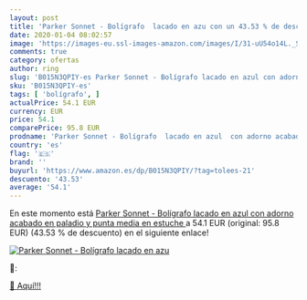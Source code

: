```yaml
---
layout: post
title: 'Parker Sonnet - Bolígrafo  lacado en azu con un 43.53 % de descuento'
date: 2020-01-04 08:02:57
image: 'https://images-eu.ssl-images-amazon.com/images/I/31-uU54o14L._SL200_.jpg'
comments: true
category: ofertas
author: ring
slug: 'B015N3QPIY-es Parker Sonnet - Bolígrafo lacado en azul con adorno...'
sku: 'B015N3QPIY-es'
tags: [ 'bolígrafo', ]
actualPrice: 54.1 EUR
currency: EUR
price: 54.1
comparePrice: 95.8 EUR
prodname: 'Parker Sonnet - Bolígrafo  lacado en azul  con adorno acabado en paladio y punta media  en estuche '
country: 'es'
flag: '🇪🇸'
brand: ''
buyurl: 'https://www.amazon.es/dp/B015N3QPIY/?tag=tolees-21'
descuento: '43.53'
average: '54.1'
---
```


En este momento está [Parker Sonnet - Bolígrafo  lacado en azul  con adorno acabado en paladio y punta media  en estuche ](https://www.amazon.es/dp/B015N3QPIY/?tag=tolees-21) a 54.1 EUR (original: 95.8 EUR) (43.53 %  de descuento) en el siguiente enlace!

[![Parker Sonnet - Bolígrafo  lacado en azu](https://images-eu.ssl-images-amazon.com/images/I/31-uU54o14L._SL200_.jpg)](https://www.amazon.es/dp/B015N3QPIY/?tag=tolees-21)

🔎:


[🛒 Aquí!!!](https://www.amazon.es/dp/B015N3QPIY/?tag=tolees-21)
